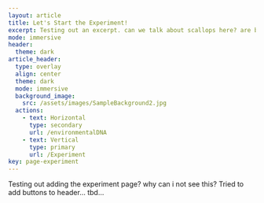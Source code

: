 ```yaml
---
layout: article
title: Let's Start the Experiment!
excerpt: Testing out an excerpt. can we talk about scallops here? are buttons able to be added or should i use home layout for that?
mode: immersive
header:
  theme: dark
article_header:
  type: overlay
  align: center
  theme: dark
  mode: immersive
  background_image:
    src: /assets/images/SampleBackground2.jpg
  actions:
    - text: Horizontal
      type: secondary
      url: /environmentalDNA
    - text: Vertical
      type: primary
      url: /Experiment
key: page-experiment
---
```


Testing out adding the experiment page? why can i not see this? Tried to add buttons to header... tbd...





